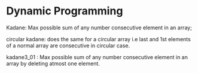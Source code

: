 # Dynamic Programming
Kadane: Max possible sum of any number consecutive element in an array; 

circular kadane: does the same for a circular array i.e last and 1st elements of a normal array are consecutive in circular case.

kadane3_01 : Max possible sum of any number consecutive element in an array by deleting atmost one element.
